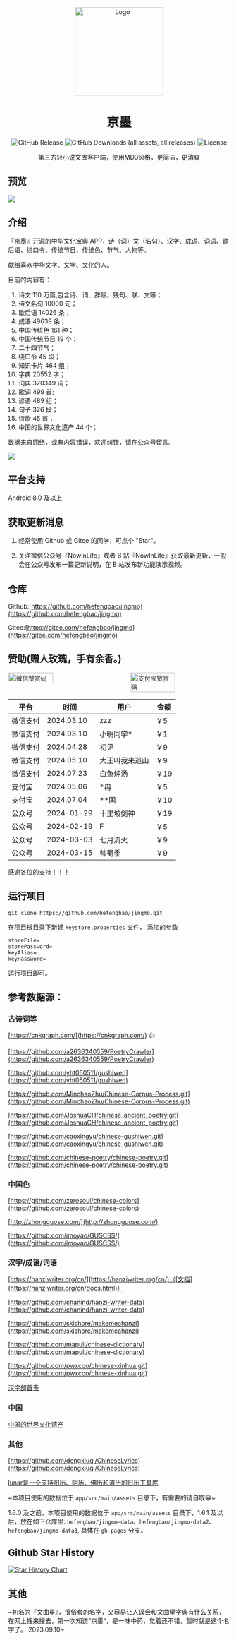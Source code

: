 <div align="center">
<div align="center">
<img src="./screenshot/logo.png" alt="Logo" height="200">
</div>
    
# 京墨
    
<div>
<img alt="GitHub Release" src="https://img.shields.io/github/v/release/hefengbao/jingmo?display_name=release&style=for-the-badge">
<img alt="GitHub Downloads (all assets, all releases)" src="https://img.shields.io/github/downloads/hefengbao/jingmo/total?style=for-the-badge">
<img alt="License" src="https://img.shields.io/github/license/hefengbao/jingmo?style=for-the-badge">
</div>

<p align="center"><font>第三方轻小说文库客户端，使用MD3风格，更简洁，更清爽</font></p>

</div>

## 预览

![](screenshot/v1.13.0.png)

## 介绍

『京墨』开源的中华文化宝典 APP，诗（词）文（名句）、汉字、成语、词语、歇后语、绕口令、传统节日、传统色、节气、人物等。

献给喜欢中华文字、文学、文化的人。

目前的内容有：

1. 诗文 110 万篇,包含诗、词、辞赋、残句、联、文等；
2. 诗文名句 10000 句；
3. 歇后语 14026 条；
4. 成语 49639 条；
5. 中国传统色 161 种；
6. 中国传统节日 19 个；
7. 二十四节气；
8. 绕口令 45 段；
9. 知识卡片 464 组；
10. 字典 20552 字； 
11. 词典 320349 词；
12. 歌词 499 首;
13. 谚语 489 组；
14. 句子 326 段；
15. 诗歌 45 首； 
16. 中国的世界文化遗产 44 个；

数据来自网络，或有内容错误，欢迎纠错，请在公众号留言。

![](screenshot/公众号.png)

## 平台支持

Android 8.0 及以上

## 获取更新消息

1. 经常使用 Github 或 Gitee 的同学，可点个 "Star"。

2. 关注微信公众号『NowInLife』或者 B 站『NowInLife』获取最新更新，一般会在公众号发布一篇更新说明，在 B 站发布新功能演示视频。

## 仓库

Github:[https://github.com/hefengbao/jingmo](https://github.com/hefengbao/jingmo)

Gitee:[https://gitee.com/hefengbao/jingmo](https://gitee.com/hefengbao/jingmo)

## 赞助(赠人玫瑰，手有余香。)

<div style=" display: flex;justify-content: space-between;">
<img src="screenshot/wechatpay.png" style="width: 45%" alt="微信赞赏码">
<img src="screenshot/alipay.jpg" style="width: 45%" alt="支付宝赞赏码">
</div>

| 平台   | 时间         | 用户      | 金额  |
|------|------------|---------|-----|
| 微信支付 | 2024.03.10 | zzz     | ￥5  |
| 微信支付 | 2024.03.10 | 小明同学*   | ￥1  |
| 微信支付 | 2024.04.28 | 初见      | ￥9  |
| 微信支付 | 2024.05.10 | 大王叫我来巡山 | ￥9  |
| 微信支付 | 2024.07.23 | 白鱼炖汤    | ￥19 |
| 支付宝  | 2024.05.06 | *冉      | ￥5  |
| 支付宝  | 2024.07.04 | **国     | ￥10 |
| 公众号  | 2024-01-29 | 十里坡剑神   | ￥19 |
| 公众号  | 2024-02-19 | F       | ￥5  |
| 公众号  | 2024-03-03 | 七月流火    | ￥9  |
| 公众号  | 2024-03-15 | 帅蜀黍     | ￥9  |

感谢各位的支持！！！

## 运行项目

```shell
git clone https://github.com/hefengbao/jingmo.git
```
在项目根目录下新建 `keystore.properties` 文件， 添加的参数

```
storeFile=
storePassword=
keyAlias=
keyPassword=
```

运行项目即可。

## 参考数据源：

### 古诗词等

[https://cnkgraph.com/](https://cnkgraph.com/) 👍

[https://github.com/a2636340559/PoetryCrawler](https://github.com/a2636340559/PoetryCrawler)

[https://github.com/yht050511/gushiwen](https://github.com/yht050511/gushiwen)

[https://github.com/MinchaoZhu/Chinese-Corpus-Process.git](https://github.com/MinchaoZhu/Chinese-Corpus-Process.git)

[https://github.com/JoshuaCH/chinese_ancient_poetry.git](https://github.com/JoshuaCH/chinese_ancient_poetry.git)

[https://github.com/caoxingyu/chinese-gushiwen.git](https://github.com/caoxingyu/chinese-gushiwen.git)

[https://github.com/chinese-poetry/chinese-poetry.git](https://github.com/chinese-poetry/chinese-poetry.git)

### 中国色

[https://github.com/zerosoul/chinese-colors](https://github.com/zerosoul/chinese-colors)

[http://zhongguose.com/](http://zhongguose.com/)

[https://github.com/imoyao/GUSCSS/](https://github.com/imoyao/GUSCSS/)

### 汉字/成语/词语

[https://hanziwriter.org/cn/](https://hanziwriter.org/cn/)（[文档](https://hanziwriter.org/cn/docs.html)）

[https://github.com/chanind/hanzi-writer-data](https://github.com/chanind/hanzi-writer-data)

[https://github.com/skishore/makemeahanzi](https://github.com/skishore/makemeahanzi)

[https://github.com/mapull/chinese-dictionary](https://github.com/mapull/chinese-dictionary)

[https://github.com/pwxcoo/chinese-xinhua.git](https://github.com/pwxcoo/chinese-xinhua.git)

[汉字部首表](https://baike.baidu.com/item/%E6%B1%89%E5%AD%97%E9%83%A8%E9%A6%96%E8%A1%A8/1993677)

### 中国

[中国的世界文化遗产](http://www.ncha.gov.cn/col/col2790/index.html)

### 其他

[https://github.com/dengxiuqi/ChineseLyrics](https://github.com/dengxiuqi/ChineseLyrics)

[lunar是一个支持阳历、阴历、佛历和道历的日历工具库](https://github.com/6tail/lunar-java)

~本项目使用的数据位于 `app/src/main/assets` 目录下，有需要的请自取😀~

1.6.0 及之前，本项目使用的数据位于 `app/src/main/assets` 目录下，1.6.1 及以后，放在如下仓库里: `hefengbao/jingmo-data`、`hefengbao/jingmo-data2`、`hefengbao/jingmo-data3`, 具体在 `gh-pages` 分支。

## Github Star History

[![Star History Chart](https://api.star-history.com/svg?repos=hefengbao/jingmo&type=Date)](https://star-history.com/#hefengbao/jingmo&Date)

## 其他

~初名为『文曲星』，很俗套的名字，又容易让人误会和文曲星字典有什么关系，在网上搜来搜去，第一次知道”京墨“，是一味中药，觉着还不错，暂时就是这个名字了。
2023.09.10~